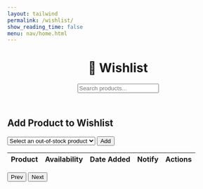 ```yaml
---
layout: tailwind
permalink: /wishlist/
show_reading_time: false
menu: nav/home.html
---
```


<html lang="en">
<head>
  <meta charset="UTF-8" />
  <meta name="viewport" content="width=device-width, initial-scale=1.0"/>
  <title>My Wishlist</title>
  <script src="https://cdn.jsdelivr.net/npm/axios/dist/axios.min.js"></script>
</head>
<body class="bg-gray-100 min-h-screen">

  <!-- Header -->
  <header class="bg-indigo-600 text-white shadow-md">
    <div class="container mx-auto px-4 py-4 flex justify-between items-center">
      <h1 class="text-2xl font-bold">📝 Wishlist</h1>
      <div class="relative w-1/3">
        <input 
          type="text" 
          id="searchInput"
          placeholder="Search products..." 
          class="w-full py-2 px-4 rounded-full text-gray-800 focus:outline-none"
        >
      </div>
    </div>
  </header>

  <!-- Main Section -->
  <main class="container mx-auto px-4 py-6">
    
<!-- Add to Wishlist -->
<div class="mb-6">
    <h2 class="text-xl font-semibold mb-2 text-indigo-800">Add Product to Wishlist</h2>
    <form id="wishlistForm" class="flex space-x-4">
        <select id="productDropdown" class="w-1/2 p-2 rounded border">
            <option value="">Select an out-of-stock product</option>
            </select>
            <button 
                type="submit" 
                class="bg-yellow-400 hover:bg-yellow-500 text-blue-800 font-bold py-2 px-4 rounded"
                >Add</button>
            </form>
            </div>

<!-- Wishlist Table -->
<div class="bg-white shadow rounded-lg overflow-hidden">
            <table class="min-w-full divide-y divide-gray-200">
                <thead class="bg-indigo-100 text-indigo-800 text-left">
                <tr>
                    <th class="px-4 py-2 text-sm font-semibold">Product</th>
                    <th class="px-4 py-2 text-sm font-semibold">Availability</th>
                    <th class="px-4 py-2 text-sm font-semibold">Date Added</th>
                    <th class="px-4 py-2 text-sm font-semibold">Notify</th>
                    <th class="px-4 py-2 text-sm font-semibold">Actions</th>
                </tr>
                </thead>
                <tbody id="wishlistTable" class="divide-y divide-gray-100">
                <!-- Dynamically rendered -->
                </tbody>
            </table>
            </div>

<!-- Pagination -->
<div class="flex justify-between items-center mt-4">
            <button 
                id="prevBtn" 
                class="bg-gray-300 px-4 py-2 rounded hover:bg-gray-400 disabled:opacity-50"
            >Prev</button>
            <span id="pageNum" class="text-gray-700 font-medium"></span>
            <button 
                id="nextBtn" 
                class="bg-gray-300 px-4 py-2 rounded hover:bg-gray-400 disabled:opacity-50"
            >Next</button>
            </div>
  </main>

  <script>
    let wishlist = [];
    let currentPage = 1;
    const pageSize = 5;

    const tableBody = document.getElementById('wishlistTable');
    const pageNum = document.getElementById('pageNum');
    const prevBtn = document.getElementById('prevBtn');
    const nextBtn = document.getElementById('nextBtn');
    const dropdown = document.getElementById('productDropdown');
    const searchInput = document.getElementById('searchInput');

    const user_uid = 'toby'; // Replace with dynamic user if needed

    // Load out-of-stock products
    async function loadOutOfStock() {
      const { data } = await axios.get('/api/inventory');
      const filtered = data.filter(p => p.availability.toLowerCase() !== 'in stock');
      dropdown.innerHTML = '<option value="">Select an out-of-stock product</option>';
      filtered.forEach(p => {
        const opt = document.createElement('option');
        opt.value = p.id;
        opt.textContent = `${p.name} (ID: ${p.id})`;
        dropdown.appendChild(opt);
      });
    }

    // Load wishlist
    async function loadWishlist() {
      const { data } = await axios.get(`/api/wishlist/${user_uid}`);
      wishlist = data;
      renderTable();
    }

    function renderTable() {
      const filtered = wishlist.filter(item => {
        const query = searchInput.value.toLowerCase();
        return item.product_name.toLowerCase().includes(query);
      });

      const totalPages = Math.ceil(filtered.length / pageSize);
      currentPage = Math.max(1, Math.min(currentPage, totalPages));
      const start = (currentPage - 1) * pageSize;
      const end = start + pageSize;

      tableBody.innerHTML = '';
      filtered.slice(start, end).forEach(item => {
        const row = document.createElement('tr');

        row.innerHTML = `
          <td class="px-4 py-2">${item.product_name}</td>
          <td class="px-4 py-2">${item.availability}</td>
          <td class="px-4 py-2">${item.date_added}</td>
          <td class="px-4 py-2">
            <input type="checkbox" ${item.notify ? 'checked' : ''} 
              onchange="toggleNotify(${item.id}, this.checked)"
              class="w-4 h-4 text-indigo-600 border-gray-300 rounded">
          </td>
          <td class="px-4 py-2">
            <button onclick="deleteItem(${item.product_id})" 
              class="text-red-600 hover:text-red-800">🗑️</button>
          </td>
        `;
        tableBody.appendChild(row);
      });

      pageNum.textContent = `Page ${currentPage} of ${totalPages || 1}`;
      prevBtn.disabled = currentPage === 1;
      nextBtn.disabled = currentPage === totalPages || totalPages === 0;
    }

    function toggleNotify(id, flag) {
      axios.patch(`/api/wishlist/${id}`, { notify: flag })
        .then(() => loadWishlist())
        .catch(err => console.error("Notify update failed", err));
    }

    function deleteItem(productId) {
      axios.delete(`/api/wishlist/${user_uid}/${productId}`)
        .then(() => loadWishlist())
        .catch(err => console.error("Delete failed", err));
    }

    document.getElementById('wishlistForm').addEventListener('submit', async e => {
      e.preventDefault();
      const productId = dropdown.value;
      if (!productId) return;

      await axios.post('/api/wishlist', {
        user_uid: user_uid,
        product_id: parseInt(productId),
        notify: true
      });
      await loadWishlist();
    });

    searchInput.addEventListener('input', renderTable);
    prevBtn.addEventListener('click', () => { currentPage--; renderTable(); });
    nextBtn.addEventListener('click', () => { currentPage++; renderTable(); });

    // Initial load
    loadOutOfStock();
    loadWishlist();
  </script>
</body>
</html>